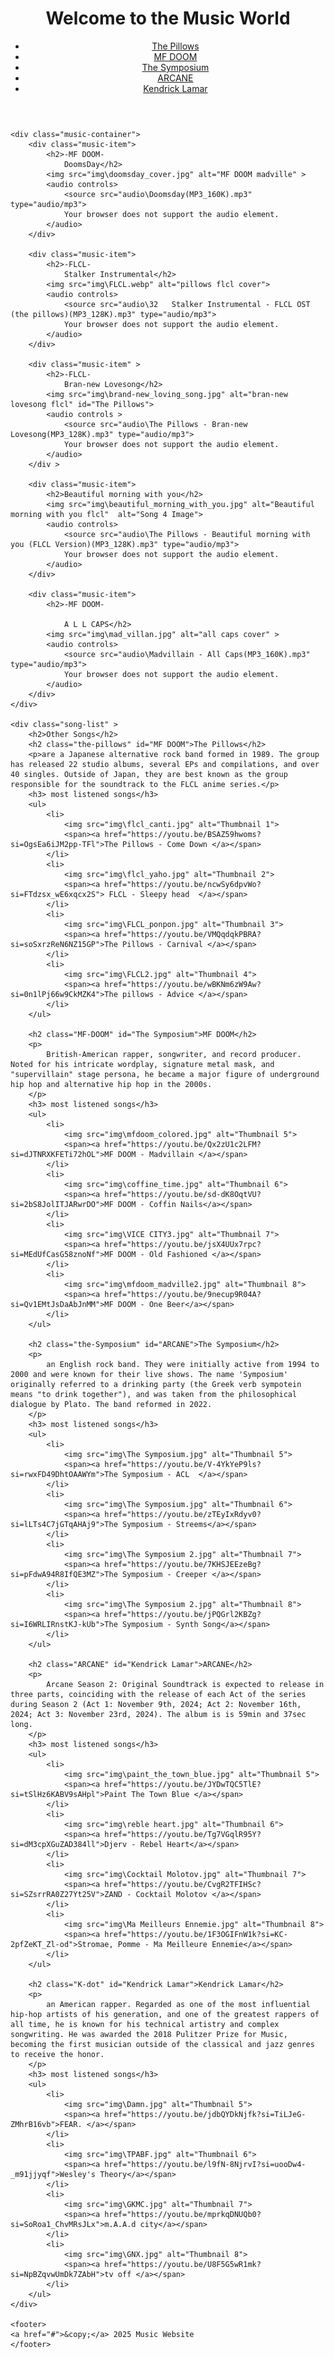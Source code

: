 <html lang="en">
<head>
    <meta charset="UTF-8">
    <meta name="viewport" content="width=device-width, initial-scale=1.0">
    <title>Music Website</title>
    <link rel="stylesheet" href="music designe.css">
    <!-- <link href="https://fonts.googleapis.com/css2?family=Roboto:wght@400;700&display=swap" rel="music designe.css"> -->

</head>
<body>
    <header>
        <h1>Welcome to the Music World</h1>
        <nav class="navbar">
            <ul>
                <li><a href="#The Pillows">The Pillows</a></li>
                <li><a href="#MF DOOM">MF DOOM</a></li>
                <li><a href="#The Symposium">The Symposium</a></li>
                <li><a href="#ARCANE">ARCANE</a></li>
                <li><a href="#Kendrick Lamar">Kendrick Lamar</a></li>
            </ul>
        </nav>
    </header>
    

    <div class="music-container">
        <div class="music-item">
            <h2>-MF DOOM-
                DoomsDay</h2>
            <img src="img\doomsday_cover.jpg" alt="MF DOOM madville" >  
            <audio controls>
                <source src="audio\Doomsday(MP3_160K).mp3" type="audio/mp3">
                Your browser does not support the audio element.
            </audio>
        </div>

        <div class="music-item">
            <h2>-FLCL-
                Stalker Instrumental</h2>
            <img src="img\FLCL.webp" alt="pillows flcl cover"> 
            <audio controls>
                <source src="audio\32   Stalker Instrumental - FLCL OST (the pillows)(MP3_128K).mp3" type="audio/mp3"> 
                Your browser does not support the audio element.
            </audio>
        </div>

        <div class="music-item" >
            <h2>-FLCL-
                Bran-new Lovesong</h2>
            <img src="img\brand-new_loving_song.jpg" alt="bran-new lovesong flcl" id="The Pillows">  
            <audio controls >
                <source src="audio\The Pillows - Bran-new Lovesong(MP3_128K).mp3" type="audio/mp3"> 
                Your browser does not support the audio element.
            </audio>
        </div >

        <div class="music-item">
            <h2>Beautiful morning with you</h2>
            <img src="img\beautiful_morning_with_you.jpg" alt="Beautiful morning with you flcl"  alt="Song 4 Image"> 
            <audio controls>
                <source src="audio\The Pillows - Beautiful morning with you (FLCL Version)(MP3_128K).mp3" type="audio/mp3"> 
                Your browser does not support the audio element.
            </audio>
        </div>
        
        <div class="music-item">
            <h2>-MF DOOM-

                A L L CAPS</h2>
            <img src="img\mad_villan.jpg" alt="all caps cover" > 
            <audio controls>
                <source src="audio\Madvillain - All Caps(MP3_160K).mp3" type="audio/mp3"> 
                Your browser does not support the audio element.
            </audio>
        </div>
    </div>

    <div class="song-list" >
        <h2>Other Songs</h2>
        <h2 class="the-pillows" id="MF DOOM">The Pillows</h2>
        <p>are a Japanese alternative rock band formed in 1989. The group has released 22 studio albums, several EPs and compilations, and over 40 singles. Outside of Japan, they are best known as the group responsible for the soundtrack to the FLCL anime series.</p>
        <h3> most listened songs</h3>
        <ul>
            <li>
                <img src="img\flcl_canti.jpg" alt="Thumbnail 1"> 
                <span><a href="https://youtu.be/BSAZ59hwoms?si=OgsEa6iJM2pp-TFl">The Pillows - Come Down </a></span>
            </li>
            <li>
                <img src="img\flcl_yaho.jpg" alt="Thumbnail 2"> 
                <span><a href="https://youtu.be/ncwSy6dpvWo?si=FTdzsx_wE6xqcx2S"> FLCL - Sleepy head  </a></span>
            </li>
            <li>
                <img src="img\FLCL_ponpon.jpg" alt="Thumbnail 3"> 
                <span><a href="https://youtu.be/VMQqdqkPBRA?si=soSxrzReN6NZ15GP">The Pillows - Carnival </a></span>
            </li>
            <li>
                <img src="img\FLCL2.jpg" alt="Thumbnail 4"> 
                <span><a href="https://youtu.be/wBKNm6zW9Aw?si=0n1lPj66w9CkMZK4">The pillows - Advice </a></span>
            </li>
        </ul>

        <h2 class="MF-DOOM" id="The Symposium">MF DOOM</h2>
        <p>
            British-American rapper, songwriter, and record producer. Noted for his intricate wordplay, signature metal mask, and "supervillain" stage persona, he became a major figure of underground hip hop and alternative hip hop in the 2000s.
        </p>
        <h3> most listened songs</h3>
        <ul>
            <li>
                <img src="img\mfdoom_colored.jpg" alt="Thumbnail 5"> 
                <span><a href="https://youtu.be/Qx2zU1c2LFM?si=dJTNRXKFETi72hOL">MF DOOM - Madvillain </a></span>
            </li>
            <li>
                <img src="img\coffine_time.jpg" alt="Thumbnail 6"> 
                <span><a href="https://youtu.be/sd-dK8OqtVU?si=2bS8JolITJARwrDO">MF DOOM - Coffin Nails</a></span>
            </li>
            <li>
                <img src="img\VICE CITY3.jpg" alt="Thumbnail 7"> 
                <span><a href="https://youtu.be/jsX4UUx7rpc?si=MEdUfCasG58znoNf">MF DOOM - Old Fashioned </a></span>
            </li>
            <li>
                <img src="img\mfdoom_madville2.jpg" alt="Thumbnail 8"> 
                <span><a href="https://youtu.be/9necup9R04A?si=Qv1EMtJsDaAbJnMM">MF DOOM - One Beer</a></span>
            </li>
        </ul>

        <h2 class="the-Symposium" id="ARCANE">The Symposium</h2>
        <p>
            an English rock band. They were initially active from 1994 to 2000 and were known for their live shows. The name 'Symposium' originally referred to a drinking party (the Greek verb sympotein means "to drink together"), and was taken from the philosophical dialogue by Plato. The band reformed in 2022.
        </p>
        <h3> most listened songs</h3>
        <ul>
            <li>
                <img src="img\The Symposium.jpg" alt="Thumbnail 5"> 
                <span><a href="https://youtu.be/V-4YkYeP9ls?si=rwxFD49DhtOAAWYm">The Symposium - ACL  </a></span>
            </li>
            <li>
                <img src="img\The Symposium.jpg" alt="Thumbnail 6"> 
                <span><a href="https://youtu.be/zTEyIxRdyv0?si=lLTs4C7jGTqAHAj9">The Symposium - Streems</a></span>
            </li>
            <li>
                <img src="img\The Symposium 2.jpg" alt="Thumbnail 7"> 
                <span><a href="https://youtu.be/7KHSJEEzeBg?si=pFdwA94R8IfQE3MZ">The Symposium - Creeper </a></span>
            </li>
            <li>
                <img src="img\The Symposium 2.jpg" alt="Thumbnail 8"> 
                <span><a href="https://youtu.be/jPQGrl2KBZg?si=I6WRLIRnstKJ-kUb">The Symposium - Synth Song</a></span>
            </li>
        </ul>

        <h2 class="ARCANE" id="Kendrick Lamar">ARCANE</h2>
        <p>
            Arcane Season 2: Original Soundtrack is expected to release in three parts, coinciding with the release of each Act of the series during Season 2 (Act 1: November 9th, 2024; Act 2: November 16th, 2024; Act 3: November 23rd, 2024). The album is is 59min and 37sec long.
        </p>
        <h3> most listened songs</h3>
        <ul>
            <li>
                <img src="img\paint_the_town_blue.jpg" alt="Thumbnail 5"> 
                <span><a href="https://youtu.be/JYDwTQC5TlE?si=tSlHz6KABV9sAHpl">Paint The Town Blue </a></span>
            </li>
            <li>
                <img src="img\reble heart.jpg" alt="Thumbnail 6"> 
                <span><a href="https://youtu.be/Tg7VGqlR95Y?si=dM3cpXGuZAD384ll">Djerv - Rebel Heart</a></span>
            </li>
            <li>
                <img src="img\Cocktail Molotov.jpg" alt="Thumbnail 7"> 
                <span><a href="https://youtu.be/CvgR2TFIHSc?si=SZsrrRA0Z27Yt25V">ZAND - Cocktail Molotov </a></span>
            </li>
            <li>
                <img src="img\Ma Meilleurs Ennemie.jpg" alt="Thumbnail 8"> 
                <span><a href="https://youtu.be/1F3OGIFnW1k?si=KC-2pfZeKT_Zl-od">Stromae, Pomme - Ma Meilleure Ennemie</a></span>
            </li>
        </ul>

        <h2 class="K-dot" id="Kendrick Lamar">Kendrick Lamar</h2>
        <p>
            an American rapper. Regarded as one of the most influential hip-hop artists of his generation, and one of the greatest rappers of all time, he is known for his technical artistry and complex songwriting. He was awarded the 2018 Pulitzer Prize for Music, becoming the first musician outside of the classical and jazz genres to receive the honor.
        </p>
        <h3> most listened songs</h3>
        <ul>
            <li>
                <img src="img\Damn.jpg" alt="Thumbnail 5"> 
                <span><a href="https://youtu.be/jdbQYDkNjfk?si=TiLJeG-ZMhrB16vb">FEAR. </a></span>
            </li>
            <li>
                <img src="img\TPABF.jpg" alt="Thumbnail 6"> 
                <span><a href="https://youtu.be/l9fN-8NjrvI?si=uooDw4-_m91jjyqf">Wesley's Theory</a></span>
            </li>
            <li>
                <img src="img\GKMC.jpg" alt="Thumbnail 7"> 
                <span><a href="https://youtu.be/mprkqDNUQb0?si=SoRoa1_ChvMRsJLx">m.A.A.d city</a></span>
            </li>
            <li>
                <img src="img\GNX.jpg" alt="Thumbnail 8"> 
                <span><a href="https://youtu.be/U8F5G5wR1mk?si=NpBZqvwUmDk7ZAbH">tv off </a></span>
            </li>
        </ul>
    </div>
    
    <footer>
    <a href="#">&copy;</a> 2025 Music Website
    </footer>
</body>
</html>

